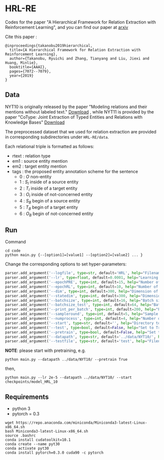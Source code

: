 # HRL-RE
Codes for the paper "A Hierarchical Framework for Relation Extraction with Reinforcement Learning", and you can find our paper at [arxiv](https://arxiv.org/abs/1811.03925)

Cite this paper :
```
@inproceedings{takanobu2019hierarchical,
  title={A Hierarchical Framework for Relation Extraction with Reinforcement Learning},
  author={Takanobu, Ryuichi and Zhang, Tianyang and Liu, Jiexi and Huang, Minlie},
  booktitle={AAAI},
  pages={7072--7079},
  year={2019}
}
```

## Data

NYT10 is originally released by the paper "Modeling relations and their mentions without labeled text." [Download](http://iesl.cs.umass.edu/riedel/ecml/) , while NYT11 is provided by the paper "CoType: Joint Extraction of Typed Entities and Relations with Knowledge Bases"  [Download](https://drive.google.com/drive/folders/0B--ZKWD8ahE4UktManVsY1REOUk?usp=sharing) 

The preprocessed dataset that we used for relation extraction are provided in corresponding subdirectories under ``HRL-RE/data``. 

Each relational triple is formatted as follows:

- rtext : relation type
- em1 : source entity mention
- em2 : target entity mention
- tags : the proposed entity annotation scheme for the sentence
  - 0 :  $O$ non-entity 
  - 1 : $S_I$ inside of a source entity
  - 2 : $T_I$ inside of a target entity
  - 3 : $O_I$ inside of not-concerned entity
  - 4 : $S_B$ begin of a source entity
  - 5 : $T_B$ begin of a target entity
  - 6 : $O_B$ begin of not-concerned entity

## Run

Command

```
cd code
python main.py {--[option1]=[value1] --[option2]=[value2] ... }
```

Change the corresponding options to set hyper-parameters:

```python
parser.add_argument('--logfile', type=str, default='HRL', help="Filename of log file")
parser.add_argument('--lr', type=float, default=0.0001, help="Learning rate")
parser.add_argument('--epochPRE', type=int, default=15, help="Number of epoch on pretraining")
parser.add_argument('--epochRL', type=int, default=10, help="Number of epoch on training with RL")
parser.add_argument('--dim', type=int, default=300, help="Dimension of hidden layer")
parser.add_argument('--statedim', type=int, default=300, help="Dimension of state")
parser.add_argument('--batchsize', type=int, default=16, help="Batch size on training")
parser.add_argument('--batchsize_test', type=int, default=64, help="Batch size on testing")
parser.add_argument('--print_per_batch', type=int, default=200, help="Print results every XXX batches")
parser.add_argument('--sampleround', type=int, default=5, help="Sample round in RL")
parser.add_argument('--numprocess', type=int, default=4, help="Number of process")
parser.add_argument('--start', type=str, default='', help="Directory to load model")
parser.add_argument('--test', type=bool, default=False, help="Set to True to inference")
parser.add_argument('--pretrain', type=bool, default=False, help="Set to True to pretrain")
parser.add_argument('--datapath', type=str, default='../data/NYT10/', help="Data directory")
parser.add_argument('--testfile', type=str, default='test', help="Filename of test file")
```
**NOTE**: please start with pretraining, e.g.

    python main.py --datapath ../data/NYT10/ --pretrain True

then,

    python main.py --lr 2e-5 --datapath ../data/NYT10/ --start checkpoints/model_HRL_10


## Requirements
- python 3
- pytorch = 0.3
```
wget https://repo.anaconda.com/miniconda/Miniconda3-latest-Linux-x86_64.sh
bash Miniconda3-latest-Linux-x86_64.sh
source .bashrc
conda install cudatoolkit=10.1
conda create --name pyt30
conda activate pyt30
conda install pytorch=0.3.0 cuda90 -c pytorch
```

 
